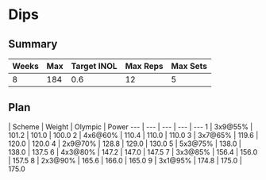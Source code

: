 # Dips

## Summary

Weeks | Max | Target INOL | Max Reps | Max Sets
--- | --- | --- | --- | ---
8 | 184 | 0.6 | 12 | 5

## Plan

 | Scheme | Weight | Olympic | Power
--- | --- | --- | --- | ---
1 | 3x9@55% | 101.2 | 101.0 | 100.0
2 | 4x6@60% | 110.4 | 110.0 | 110.0
3 | 3x7@65% | 119.6 | 120.0 | 120.0
4 | 2x9@70% | 128.8 | 129.0 | 130.0
5 | 5x3@75% | 138.0 | 138.0 | 137.5
6 | 4x3@80% | 147.2 | 147.0 | 147.5
7 | 3x3@85% | 156.4 | 156.0 | 157.5
8 | 2x3@90% | 165.6 | 166.0 | 165.0
9 | 3x1@95% | 174.8 | 175.0 | 175.0
